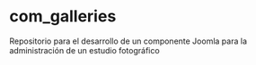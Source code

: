 # com_galleries
Repositorio para el desarrollo de un componente Joomla para la administración de un estudio fotográfico
